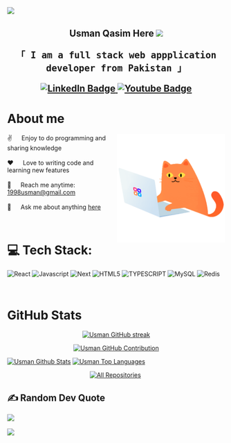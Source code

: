 <!-- Introduction -->
<img src="https://user-images.githubusercontent.com/73097560/115834477-dbab4500-a447-11eb-908a-139a6edaec5c.gif"> 
<h2 align="center">
Usman Qasim Here <img src="https://media.giphy.com/media/WUlplcMpOCEmTGBtBW/giphy.gif" width="30">
<p align="center"> 
  <samp>
    「 I am a full stack web appplication developer from <b>Pakistan</b> 」
  </samp>
</p>
<div align="center">
  <a href="https://www.linkedin.com/in/qasimusman/">
    <img src="https://img.shields.io/badge/LinkedIn-blue?style=for-the-badge&logo=linkedin&logoColor=white" alt="LinkedIn Badge"/>
  </a>
  <a href="mailto:1998usman@gmail.com">
    <img src="https://img.shields.io/badge/Gmail-D14836?style=for-the-badge&logo=gmail&logoColor=white" alt="Youtube Badge"/>
  </a>
</div>
</h2>

# About me 
<p>
 <img align="right" width="250" src="./assets/cat_gif.gif" alt="Coding gif" />
  
 ✌️ &emsp; Enjoy to do programming and sharing knowledge <br/><br/>
 ❤️ &emsp; Love to writing code and learning new features<br/><br/>
 📧 &emsp; Reach me anytime: 1998usman@gmail.com<br/><br/>
 💬 &emsp; Ask me about anything [here](https://github.com/UsmanQasim/UsmanQasim/issues)
</p>

<br/>

# 💻 Tech Stack:
![React](https://img.shields.io/badge/react.js-%23ED8B00.svg?style=for-the-badge&logo=react&logoColor=white) ![Javascript](https://img.shields.io/badge/javascript-%236DB33F.svg?style=for-the-badge&logo=javascript&logoColor=white) ![Next](https://img.shields.io/badge/nextjs-%236DB33F.svg?style=for-the-badge&logo=next.js&logoColor=white) ![HTML5](https://img.shields.io/badge/html5-%23E34F26.svg?style=for-the-badge&logo=html5&logoColor=white) ![TYPESCRIPT](https://img.shields.io/badge/typescript-%230072C6.svg?style=for-the-badge&logo=typescript-devops&logoColor=white) ![MySQL](https://img.shields.io/badge/mysql-%6940f.svg?style=for-the-badge&logo=mysql&logoColor=white) ![Redis](https://img.shields.io/badge/redis-%23DD0031.svg?style=for-the-badge&logo=redis&logoColor=white)

<br>

# GitHub Stats
<p align="center">
  <a href="https://github.com/usmanqasim">
    <img src="https://github-readme-streak-stats.herokuapp.com/?user=usmanqasim&theme=radical&border=7F3FBF&background=0D1117" alt="Usman GitHub streak"/>
  </a>
</p>

<p align="center">
  <a href="https://github.com/usmanqasim">
    <img src="https://github-profile-summary-cards.vercel.app/api/cards/profile-details?username=usmanqasim&theme=radical" alt="Usman GitHub Contribution"/>
  </a>
</p>

<a> 
    <a href="https://github.com/usmanqasim"><img alt="Usman Github Stats" src="https://denvercoder1-github-readme-stats.vercel.app/api?username=usmanqasim&show_icons=true&count_private=true&theme=react&border_color=7F3FBF&bg_color=0D1117&title_color=F85D7F&icon_color=F8D866" height="192px" width="49.5%"/></a>
  <a href="https://github.com/usmanqasim"><img alt="Usman Top Languages" src="https://denvercoder1-github-readme-stats.vercel.app/api/top-langs/?username=usmanqasim&langs_count=8&layout=compact&theme=react&border_color=7F3FBF&bg_color=0D1117&title_color=F85D7F&icon_color=F8D866" height="192px" width="49.5%"/></a>
  <br/>
</a>
<p align="center">
  <a href="https://github.com/usmanqasim?tab=repositories" target="_blank"><img alt="All Repositories" title="All Repositories" src="https://img.shields.io/badge/-All%20Repos-2962FF?style=for-the-badge&logo=koding&logoColor=white"/></a>
  <img src="https://komarev.com/ghpvc/?username=usmanqasim&style=flat-square&color=blue" alt=""/>
</p>



## ✍️ Random Dev Quote
![](https://quotes-github-readme.vercel.app/api?type=horizontal&theme=radical)
<br>

<img src="https://user-images.githubusercontent.com/73097560/115834477-dbab4500-a447-11eb-908a-139a6edaec5c.gif"> 